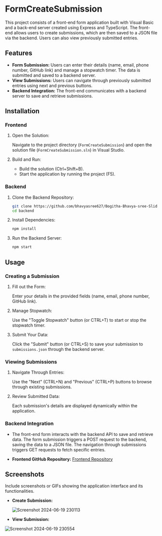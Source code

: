 # FormCreateSubmission

This project consists of a front-end form application built with Visual Basic and a back-end server created using Express and TypeScript. The front-end allows users to create submissions, which are then saved to a JSON file via the backend. Users can also view previously submitted entries.

## Features

- **Form Submission:** Users can enter their details (name, email, phone number, GitHub link) and manage a stopwatch timer. The data is submitted and saved to a backend server.
- **View Submissions:** Users can navigate through previously submitted entries using next and previous buttons.
- **Backend Integration:** The front-end communicates with a backend server to save and retrieve submissions.

## Installation

### Frontend

1. Open the Solution:

    Navigate to the project directory (`FormCreateSubmission`) and open the solution file (`FormCreateSubmission.sln`) in Visual Studio.

2. Build and Run:

    - Build the solution (Ctrl+Shift+B).
    - Start the application by running the project (F5).

### Backend

1. Clone the Backend Repository:

    ```bash
    git clone https://github.com/bhavyasree627/Bogitha-Bhavya-sree-Slidely-task2--Backend.git
    cd backend
    ```

2. Install Dependencies:

    ```bash
    npm install
    ```

3. Run the Backend Server:

    ```bash
    npm start
    ```

## Usage

### Creating a Submission

1. Fill out the Form:

    Enter your details in the provided fields (name, email, phone number, GitHub link).

2. Manage Stopwatch:

    Use the "Toggle Stopwatch" button (or CTRL+T) to start or stop the stopwatch timer.

3. Submit Your Data:

    Click the "Submit" button (or CTRL+S) to save your submission to `submissions.json` through the backend server.

### Viewing Submissions

1. Navigate Through Entries:

    Use the "Next" (CTRL+N) and "Previous" (CTRL+P) buttons to browse through existing submissions.

2. Review Submitted Data:

    Each submission's details are displayed dynamically within the application.

### Backend Integration

- The front-end form interacts with the backend API to save and retrieve data. The form submission triggers a POST request to the backend, saving the data to a JSON file. The navigation through submissions triggers GET requests to fetch specific entries.

- **Frontend GitHub Repository:** [Frontend Repository](https://github.com/bhavyasree627/Bogitha-Bhavya-sree-Slidely-task2---Slidely-Forms-App/tree/master)

## Screenshots

Include screenshots or GIFs showing the application interface and its functionalities.


- **Create Submission:**

  ![Screenshot 2024-06-19 230113](https://github.com/bhavyasree627/Bogitha-Bhavya-sree-Slidely-task2--Backend/assets/99475745/af83f1cc-490f-4334-804c-03a6c064752b)

- **View Submission:**
  
![Screenshot 2024-06-19 230554](https://github.com/bhavyasree627/Bogitha-Bhavya-sree-Slidely-task2--Backend/assets/99475745/1ecc46e1-08fb-4c5a-8816-77034c255e90)

